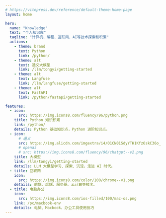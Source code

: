 ```yaml
---
# https://vitepress.dev/reference/default-theme-home-page
layout: home

hero:
  name: "Knowledge"
  text: "个人知识库"
  tagline: "计算机、编程、互联网、AI等技术探索和积累"
  actions:
    - theme: brand
      text: Python
      link: /python/
    - theme: alt
      text: 通义大模型
      link: /llm/tongyi/getting-started
    - theme: alt
      text: Langfuse
      link: /llm/langfuse/getting-started
    - theme: alt
      text: FastAPI
      link: /python/fastapi/getting-started

features:
  - icon:
      src: https://img.icons8.com/fluency/96/python.png
    title: Python 知识积累
    link: /python/
    details: Python 基础知识点，Python 进阶知识点。
  - icon:
      # 通义
      src: https://img.alicdn.com/imgextra/i4/O1CN01SdyYTH1Kfz6skC36o_!!6000000001192-2-tps-96-96.png
      # openai
      # src: https://img.icons8.com/fluency/96/chatgpt--v2.png
    title: 大模型
    link: /llm/tongyi/getting-started
    details: LLM 大模型学习、探索、沉淀，走进 AI 时代。
  - title: 互联网
    icon:
      src: https://img.icons8.com/color/100/chrome--v1.png
    details: 前端、后端、服务器、云计算等技术。
  - title: 电脑办公
    icon:
      src: https://img.icons8.com/ios-filled/100/mac-os.png
    link: /pc/macbook-env
    details: 电脑、Macbook、办公工具使用技巧
---
```


